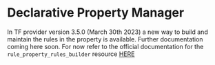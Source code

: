# Declarative Property Manager

In TF provider version 3.5.0 (March 30th 2023) a new way to build and maintain the rules in the property is available. Further documentation coming here soon. For now refer to the official documentation for the `rule_property_rules_builder` resource [HERE](https://techdocs.akamai.com/terraform/docs/rules-builder)